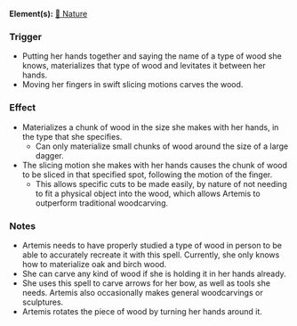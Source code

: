 **Element(s):** [🌿 Nature](<../../../Magic/Elements/🌿 Nature.md>)
### Trigger
- Putting her hands together and saying the name of a type of wood she knows, materializes that type of wood and levitates it between her hands.
- Moving her fingers in swift slicing motions carves the wood.
### Effect
- Materializes a chunk of wood in the size she makes with her hands, in the type that she specifies.
	- Can only materialize small chunks of wood around the size of a large dagger.
- The slicing motion she makes with her hands causes the chunk of wood to be sliced in that specified spot, following the motion of the finger.
	- This allows specific cuts to be made easily, by nature of not needing to fit a physical object into the wood, which allows Artemis to outperform traditional woodcarving.
### Notes
- Artemis needs to have properly studied a type of wood in person to be able to accurately recreate it with this spell. Currently, she only knows how to materialize oak and birch wood.
- She can carve any kind of wood if she is holding it in her hands already.
- She uses this spell to carve arrows for her bow, as well as tools she needs. Artemis also occasionally makes general woodcarvings or sculptures.
- Artemis rotates the piece of wood by turning her hands around it.